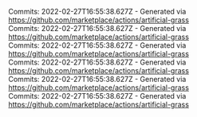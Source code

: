 Commits: 2022-02-27T16:55:38.627Z - Generated via https://github.com/marketplace/actions/artificial-grass
<br>
Commits: 2022-02-27T16:55:38.627Z - Generated via https://github.com/marketplace/actions/artificial-grass
<br>
Commits: 2022-02-27T16:55:38.627Z - Generated via https://github.com/marketplace/actions/artificial-grass
<br>
Commits: 2022-02-27T16:55:38.627Z - Generated via https://github.com/marketplace/actions/artificial-grass
<br>
Commits: 2022-02-27T16:55:38.627Z - Generated via https://github.com/marketplace/actions/artificial-grass
<br>
Commits: 2022-02-27T16:55:38.627Z - Generated via https://github.com/marketplace/actions/artificial-grass
<br>
